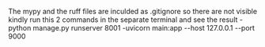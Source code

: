 The mypy and the ruff files are inculded as .gitignore so there are not visible 
kindly run this 2 commands in the separate terminal and see the result
-python manage.py runserver 8001
-uvicorn main:app --host 127.0.0.1 --port 9000
